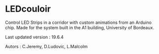 # LEDcouloir
Control LED Strips in a corridor with custom animations from an Arduino chip.
Made for the system built in the A1 building, University of Bordeaux.

Last updated version : 19.6.4

Autors : C.Jeremy, D.Ludovic, L.Malcolm
